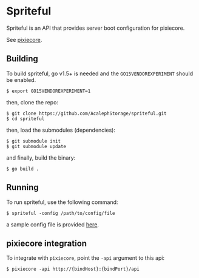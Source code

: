 Spriteful
=========

Spriteful is an API that provides server boot configuration for pixiecore.

See [pixiecore](https://github.com/danderson/pixiecore).

## Building

To build spriteful, go v1.5+ is needed and the `GO15VENDOREXPERIMENT` should be enabled.

```
$ export GO15VENDOREXPERIMENT=1
```

then, clone the repo:

```
$ git clone https://github.com/AcalephStorage/spriteful.git
$ cd spriteful
```

then, load the submodules (dependencies):

```
$ git submodule init
$ git submodule update
```

and finally, build the binary:

```
$ go build .
```

## Running

To run spriteful, use the following command:

```
$ spriteful -config /path/to/config/file
```

a sample config file is provided [here](config.json.example).

## pixiecore integration

To integrate with `pixiecore`, point the `-api` argument to this api:

```
$ pixiecore -api http://{bindHost}:{bindPort}/api
```
